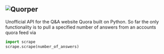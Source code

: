 ![Quorper](https://i.imgur.com/wpNw5aw.png)
---
Unofficial API for the Q&A website Quora built on Python. So far the only functionality is to pull a specified number of answers from an accounts quora feed via
```python
import scrape
scrape.scrape(number_of_answers)
```

